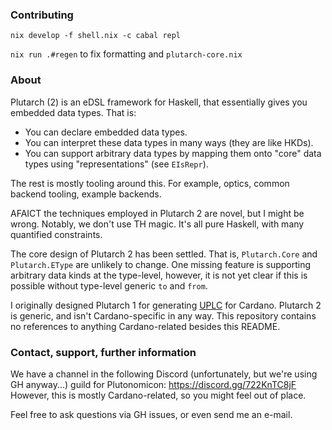 ### Contributing

`nix develop -f shell.nix -c cabal repl`

`nix run .#regen` to fix formatting and `plutarch-core.nix`

### About

Plutarch (2) is an eDSL framework for Haskell, that essentially gives you
embedded data types.
That is:
- You can declare embedded data types.
- You can interpret these data types in many ways (they are like HKDs).
- You can support arbitrary data types by mapping them onto "core" data types
  using "representations" (see `EIsRepr`).

The rest is mostly tooling around this. For example, optics, common
backend tooling, example backends.

AFAICT the techniques employed in Plutarch 2 are novel, but I might be wrong.
Notably, we don't use TH magic. It's all pure Haskell, with many quantified constraints.

The core design of Plutarch 2 has been settled.
That is, `Plutarch.Core` and `Plutarch.EType` are unlikely to change.
One missing feature is supporting arbitrary data kinds at the type-level,
however, it is not yet clear if this is possible without type-level generic `to` and `from`.

I originally designed Plutarch 1 for generating [UPLC](https://well-typed.com/blog/2022/08/plutus-cores/) for Cardano.
Plutarch 2 is generic, and isn't Cardano-specific in any way. This repository contains no references to anything
Cardano-related besides this README.

### Contact, support, further information

We have a channel in the following Discord (unfortunately, but we're using GH anyway...)
guild for Plutonomicon: https://discord.gg/722KnTC8jF
However, this is mostly Cardano-related, so you might feel out of place.

Feel free to ask questions via GH issues, or even send me an e-mail.
